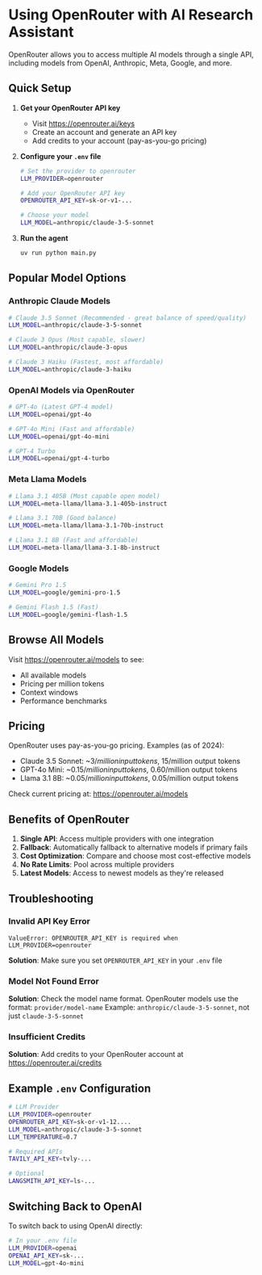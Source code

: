 # Using OpenRouter with AI Research Assistant

OpenRouter allows you to access multiple AI models through a single API, including models from OpenAI, Anthropic, Meta, Google, and more.

## Quick Setup

1. **Get your OpenRouter API key**
   - Visit https://openrouter.ai/keys
   - Create an account and generate an API key
   - Add credits to your account (pay-as-you-go pricing)

2. **Configure your `.env` file**
   ```bash
   # Set the provider to openrouter
   LLM_PROVIDER=openrouter

   # Add your OpenRouter API key
   OPENROUTER_API_KEY=sk-or-v1-...

   # Choose your model
   LLM_MODEL=anthropic/claude-3-5-sonnet
   ```

3. **Run the agent**
   ```bash
   uv run python main.py
   ```

## Popular Model Options

### Anthropic Claude Models
```bash
# Claude 3.5 Sonnet (Recommended - great balance of speed/quality)
LLM_MODEL=anthropic/claude-3-5-sonnet

# Claude 3 Opus (Most capable, slower)
LLM_MODEL=anthropic/claude-3-opus

# Claude 3 Haiku (Fastest, most affordable)
LLM_MODEL=anthropic/claude-3-haiku
```

### OpenAI Models via OpenRouter
```bash
# GPT-4o (Latest GPT-4 model)
LLM_MODEL=openai/gpt-4o

# GPT-4o Mini (Fast and affordable)
LLM_MODEL=openai/gpt-4o-mini

# GPT-4 Turbo
LLM_MODEL=openai/gpt-4-turbo
```

### Meta Llama Models
```bash
# Llama 3.1 405B (Most capable open model)
LLM_MODEL=meta-llama/llama-3.1-405b-instruct

# Llama 3.1 70B (Good balance)
LLM_MODEL=meta-llama/llama-3.1-70b-instruct

# Llama 3.1 8B (Fast and affordable)
LLM_MODEL=meta-llama/llama-3.1-8b-instruct
```

### Google Models
```bash
# Gemini Pro 1.5
LLM_MODEL=google/gemini-pro-1.5

# Gemini Flash 1.5 (Fast)
LLM_MODEL=google/gemini-flash-1.5
```

## Browse All Models

Visit https://openrouter.ai/models to see:
- All available models
- Pricing per million tokens
- Context windows
- Performance benchmarks

## Pricing

OpenRouter uses pay-as-you-go pricing. Examples (as of 2024):
- Claude 3.5 Sonnet: ~$3/million input tokens, ~$15/million output tokens
- GPT-4o Mini: ~$0.15/million input tokens, ~$0.60/million output tokens
- Llama 3.1 8B: ~$0.05/million input tokens, ~$0.05/million output tokens

Check current pricing at: https://openrouter.ai/models

## Benefits of OpenRouter

1. **Single API**: Access multiple providers with one integration
2. **Fallback**: Automatically fallback to alternative models if primary fails
3. **Cost Optimization**: Compare and choose most cost-effective models
4. **No Rate Limits**: Pool across multiple providers
5. **Latest Models**: Access to newest models as they're released

## Troubleshooting

### Invalid API Key Error
```
ValueError: OPENROUTER_API_KEY is required when LLM_PROVIDER=openrouter
```
**Solution**: Make sure you set `OPENROUTER_API_KEY` in your `.env` file

### Model Not Found Error
**Solution**: Check the model name format. OpenRouter models use the format: `provider/model-name`
Example: `anthropic/claude-3-5-sonnet`, not just `claude-3-5-sonnet`

### Insufficient Credits
**Solution**: Add credits to your OpenRouter account at https://openrouter.ai/credits

## Example `.env` Configuration

```bash
# LLM Provider
LLM_PROVIDER=openrouter
OPENROUTER_API_KEY=sk-or-v1-12....
LLM_MODEL=anthropic/claude-3-5-sonnet
LLM_TEMPERATURE=0.7

# Required APIs
TAVILY_API_KEY=tvly-...

# Optional
LANGSMITH_API_KEY=ls-...
```

## Switching Back to OpenAI

To switch back to using OpenAI directly:

```bash
# In your .env file
LLM_PROVIDER=openai
OPENAI_API_KEY=sk-...
LLM_MODEL=gpt-4o-mini
```
